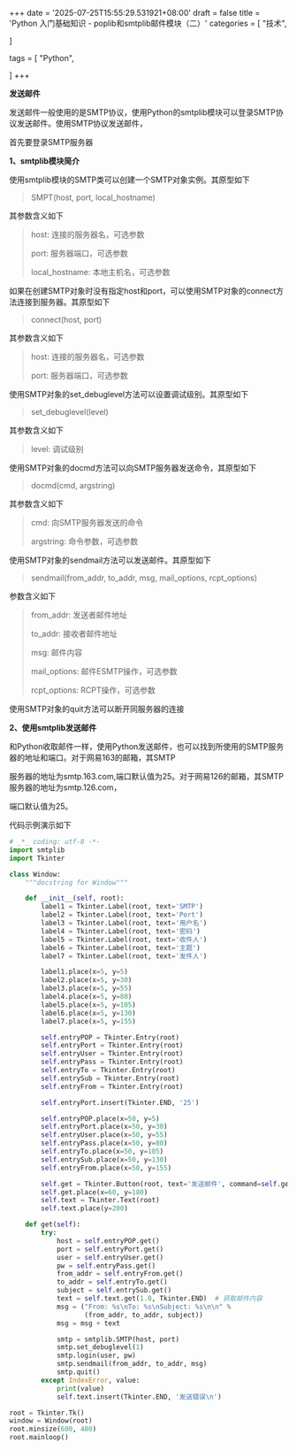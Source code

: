 +++
date = '2025-07-25T15:55:29.531921+08:00'
draft = false
title = 'Python 入门基础知识 - poplib和smtplib邮件模块（二）'
categories = [
    "技术",

]

tags = [
    "Python",

]
+++

**发送邮件**

发送邮件一般使用的是SMTP协议，使用Python的smtplib模块可以登录SMTP协议发送邮件。使用SMTP协议发送邮件，

首先要登录SMTP服务器

**1、smtplib模块简介**

使用smtplib模块的SMTP类可以创建一个SMTP对象实例。其原型如下

> SMPT(host, port, local\_hostname)

其参数含义如下

> host: 连接的服务器名，可选参数
>
> port: 服务器端口，可选参数
>
> local\_hostname: 本地主机名，可选参数

如果在创建SMTP对象时没有指定host和port，可以使用SMTP对象的connect方法连接到服务器。其原型如下

> connect(host, port)

其参数含义如下

> host: 连接的服务器名，可选参数
>
> port: 服务器端口，可选参数

使用SMTP对象的set\_debuglevel方法可以设置调试级别。其原型如下

> set\_debuglevel(level)

其参数含义如下

> level: 调试级别

使用SMTP对象的docmd方法可以向SMTP服务器发送命令，其原型如下

> docmd(cmd, argstring)

其参数含义如下

> cmd: 向SMTP服务器发送的命令
>
> argstring: 命令参数，可选参数

使用SMTP对象的sendmail方法可以发送邮件。其原型如下

> sendmail(from\_addr, to\_addr, msg, mail\_options, rcpt\_options)

参数含义如下

> from\_addr: 发送者邮件地址
>
> to\_addr: 接收者邮件地址
>
> msg: 邮件内容
>
> mail\_options: 邮件ESMTP操作，可选参数
>
> rcpt\_options: RCPT操作，可选参数

使用SMTP对象的quit方法可以断开同服务器的连接

**2、使用smtplib发送邮件**

和Python收取邮件一样，使用Python发送邮件，也可以找到所使用的SMTP服务器的地址和端口。对于网易163的邮箱，其SMTP

服务器的地址为smtp.163.com,端口默认值为25。对于网易126的邮箱，其SMTP服务器的地址为smtp.126.com，

端口默认值为25。

代码示例演示如下

```py
# _*_ coding: utf-8 -*-
import smtplib
import Tkinter

class Window:
    """docstring for Window"""

    def __init__(self, root):
        label1 = Tkinter.Label(root, text='SMTP')
        label2 = Tkinter.Label(root, text='Port')
        label3 = Tkinter.Label(root, text='用户名')
        label4 = Tkinter.Label(root, text='密码')
        label5 = Tkinter.Label(root, text='收件人')
        label6 = Tkinter.Label(root, text='主题')
        label7 = Tkinter.Label(root, text='发件人')

        label1.place(x=5, y=5)
        label2.place(x=5, y=30)
        label3.place(x=5, y=55)
        label4.place(x=5, y=80)
        label5.place(x=5, y=105)
        label6.place(x=5, y=130)
        label7.place(x=5, y=155)

        self.entryPOP = Tkinter.Entry(root)
        self.entryPort = Tkinter.Entry(root)
        self.entryUser = Tkinter.Entry(root)
        self.entryPass = Tkinter.Entry(root)
        self.entryTo = Tkinter.Entry(root)
        self.entrySub = Tkinter.Entry(root)
        self.entryFrom = Tkinter.Entry(root)

        self.entryPort.insert(Tkinter.END, '25')

        self.entryPOP.place(x=50, y=5)
        self.entryPort.place(x=50, y=30)
        self.entryUser.place(x=50, y=55)
        self.entryPass.place(x=50, y=80)
        self.entryTo.place(x=50, y=105)
        self.entrySub.place(x=50, y=130)
        self.entryFrom.place(x=50, y=155)

        self.get = Tkinter.Button(root, text='发送邮件', command=self.get)
        self.get.place(x=60, y=180)
        self.text = Tkinter.Text(root)
        self.text.place(y=200)

    def get(self):
        try:
            host = self.entryPOP.get()
            port = self.entryPort.get()
            user = self.entryUser.get()
            pw = self.entryPass.get()
            from_addr = self.entryFrom.get()
            to_addr = self.entryTo.get()
            subject = self.entrySub.get()
            text = self.text.get(1.0, Tkinter.END)  # 获取邮件内容
            msg = ("From: %s\nTo: %s\nSubject: %s\n\n" %
                   (from_addr, to_addr, subject))
            msg = msg + text

            smtp = smtplib.SMTP(host, port)
            smtp.set_debuglevel(1)
            smtp.login(user, pw)
            smtp.sendmail(from_addr, to_addr, msg)
            smtp.quit()
        except IndexError, value:
            print(value)
            self.text.insert(Tkinter.END, '发送错误\n')

root = Tkinter.Tk()
window = Window(root)
root.minsize(600, 480)
root.mainloop()  

```

